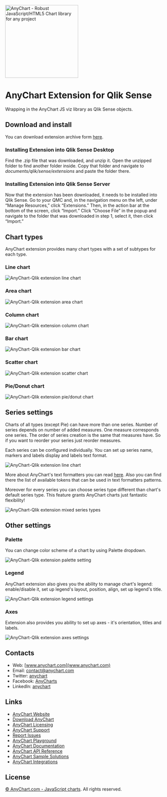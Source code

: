 [<img src="https://cdn.anychart.com/images/logo-transparent-segoe.png?2" width="234px" alt="AnyChart - Robust JavaScript/HTML5 Chart library for any project">](https://anychart.com)

# AnyChart Extension for Qlik Sense

Wrapping in the AnyChart JS viz library as Qlik Sense objects.

## Download and install

You can download extension archive form [here](https://github.com/AnyChart/AnyChart-Qlik/archive/master.zip).

### Installing Extension into Qlik Sense Desktop
Find the .zip file that was downloaded, and unzip it. Open the unzipped folder to find another folder inside.
Copy that folder and navigate to *documents/qlik/sense/extensions* and paste the folder there.

### Installing Extension into Qlik Sense Server
Now that the extension has been downloaded, it needs to be installed into Qlik Sense.
Go to your QMC and, in the navigation menu on the left, under “Manage Resources,” click “Extensions.”
Then, in the action bar at the bottom of the screen, click “Import.” Click “Choose File” in the popup and navigate to the folder that was downloaded in step 1, select it, then click “Import.”

## Chart types

AnyChart extension provides many chart types with a set of subtypes for each type.

### Line chart
![AnyChart-Qlik extension line chart](/img/t_line.jpg?raw=true)

### Area chart
![AnyChart-Qlik extension area chart](/img/t_area.jpg?raw=true)

### Column chart
![AnyChart-Qlik extension column chart](/img/t_column.jpg?raw=true)

### Bar chart
![AnyChart-Qlik extension bar chart](/img/t_bar.jpg?raw=true)

### Scatter chart
![AnyChart-Qlik extension scatter chart](/img/t_scatter.jpg?raw=true)

### Pie/Donut chart
![AnyChart-Qlik extension pie/donut chart](/img/t_pie.jpg?raw=true)

## Series settings

Charts of all types (except Pie) can have more than one series. Number of series depends on number of added measures.
One measure corresponds one series. The order of series creation is the same that measures have. So if you want to reorder
your series just reorder measures.

Each series can be configured individually. You can set up series name, markers and labels display and labels text format.

![AnyChart-Qlik extension line chart](/img/panel_01.jpg?raw=true)

More about AnyChart's text formatters you can read [here](http://docs.anychart.com/7.13.0/Common_Settings/Text_Formatters).
Also you can find there the list of available tokens that can be used in text formatters patterns.

Moreover for every series you can choose series type different than chart's default series type. This feature grants AnyChart charts just fantastic flexibility!

![AnyChart-Qlik extension mixed series types](/img/_mixed.jpg?raw=true)

## Other settings

### Palette
You can change color scheme of a chart by using Palette dropdown.

![AnyChart-Qlik extension palette setting](/img/_paletts.jpg?raw=true)

### Legend
AnyChart extension also gives you the ability to manage chart's legend: enable/disable it, set up legend's layout, position, align, set up legend's title.

![AnyChart-Qlik extension legend settings](/img/_legend.jpg?raw=true)

### Axes
Extension also provides you ability to set up axes - it's orientation, titles and labels.

![AnyChart-Qlik extension axes settings](/img/panel_02.jpg?raw=true)

## Contacts

* Web: [www.anychart.com](www.anychart.com)
* Email: [contact@anychart.com](mailto:contact@anychart.com)
* Twitter: [anychart](https://twitter.com/anychart)
* Facebook: [AnyCharts](https://www.facebook.com/AnyCharts)
* LinkedIn: [anychart](https://www.linkedin.com/company/anychart)

## Links

* [AnyChart Website](http://www.anychart.com)
* [Download AnyChart](http://www.anychart.com/download/)
* [AnyChart Licensing](http://www.anychart.com/buy/)
* [AnyChart Support](http://www.anychart.com/support/)
* [Report Issues](https://github.com/AnyChart/AnyChart-Ember/issues)
* [AnyChart Playground](http://playground.anychart.com)
* [AnyChart Documentation](http://docs.anychart.com)
* [AnyChart API Reference](http://api.anychart.com)
* [AnyChart Sample Solutions](http://www.anychart.com/solutions/)
* [AnyChart Integrations](http://www.anychart.com/integrations/)

## License

[© AnyChart.com - JavaScript charts](http://www.anychart.com). All rights reserved.

